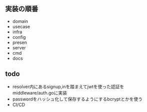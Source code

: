 ## 実装の順番

- domain
- usecase
- infra
- config
- presen
- server
- cmd
- docs

## todo
- resolver内にあるsignup,inを踏まえてjwtを使った認証をmiddleware/auth.goに実装
- passwordをハッシュ化して保存するようにするbcryptとかを使う
- CI/CD